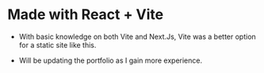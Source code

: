 # Made with React + Vite

- With basic knowledge on both Vite and Next.Js, Vite was a better option for a static site like this.

- Will be updating the portfolio as I gain more experience.
